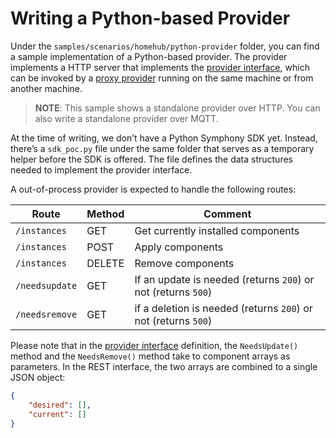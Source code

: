 # Writing a Python-based Provider

Under the ```samples/scenarios/homehub/python-provider``` folder, you can find a sample implementation of a Python-based provider. The provider implements a HTTP server that implements the [provider interface](./provider_interface.md), which can be invoked by a [proxy provider](./proxy_provider.md) running on the same machine or from another machine.

> **NOTE**: This sample shows a standalone provider over HTTP. You can also write a standalone provider over MQTT.

At the time of writing, we don’t have a Python Symphony SDK yet. Instead, there’s a ```sdk_poc.py``` file under the same folder that serves as a temporary helper before the SDK is offered. The file defines the data structures needed to implement the provider interface.

A out-of-process provider is expected to handle the following routes:

| Route | Method | Comment |
|--------|--------|--------|
| ```/instances``` | GET | Get currently installed components |
| ```/instances``` | POST | Apply components |
| ```/instances``` | DELETE | Remove components |
| ```/needsupdate``` | GET | If an update is needed (returns ```200```) or not (returns ```500```) |
| ```/needsremove```| GET | if a deletion is needed (returns ```200```) or not (returns ```500```)|

Please note that in the [provider interface](./provider_interface.md) definition, the ```NeedsUpdate()``` method and the ```NeedsRemove()``` method take to component arrays as parameters. In the REST interface, the two arrays are combined to a single JSON object:
```json
{
    "desired": [],
    "current": []
}